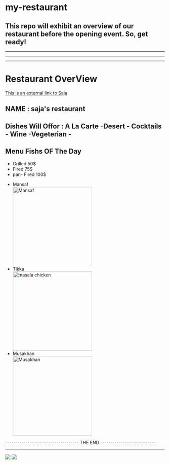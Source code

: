 # my-restaurant  

This repo will exhibit an overview of our restaurant before the opening event. So, get ready!
-----------------------------------------------------------------------------
*****************************************************************************
-----------------------------------------------------------------------------
*****************************************************************************


#  Restaurant OverView 

[This is an external link to Saja](https://scotts-mayfair.com/menus/)

## NAME  :  saja's restaurant

## Dishes Will Offor : A La Carte -Desert  - Cocktails - Wine -Vegeterian -

## Menu Fishs OF The Day

+ Grilled      50$
+ Fired        75$
+ pan- Fired   100$ 


<ul>
            <li> Mansaf </li>
            <img src="https://1.bp.blogspot.com/-Hpl0hnzq3Ag/WzCrhqTTZJI/AAAAAAAAK6Q/7_yYs-pxhYA4muoa3IRBBcwtRU6zp4M1QCEwYBhgL/s1600-rw/Mansaf_02.jpg" alt="Mansaf" width="250" height="250">
            <li>Tikka</li>
            <img src="https://cafedelites.com/wp-content/uploads/2018/04/Best-Chicken-Tikka-Masala-IMAGE-2.jpg"  alt="masala chicken" width="250" height="250">
            <li> Musakhan</li>
            <img src="https://littlesunnykitchen.com/wp-content/uploads/2022/04/Musakhan-1.jpg"  alt="Musakhan" width="250" height="250">
        </ul>

        

 
------------------------------------ THE END ---------------------------
************************************************************************



<img src="/home/saja/my-restaurant/wireframe/wirframe-home.jpeg">
<img src="/home/saja/my-restaurant/wireframe/wireframe-about.jpeg">

